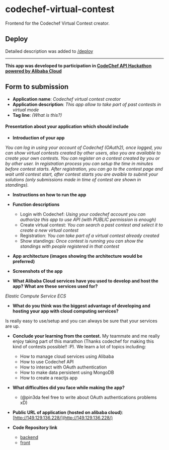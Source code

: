 # codechef-virtual-contest

Frontend for the Codechef Virtual Contest creator.

## Deploy

Detailed description was added to [/deploy](./deploy/)

______

**This app was developed to participation in [CodeChef API Hackathon powered by Alibaba Cloud](https://www.codechef.com/CAH1801)**

## Form to submission
- **Application name**: *Codechef virtual contest creator*
- **Application description**: *This app allow to take part of past contests in virtual mode*
- **Tag line**: *(What is this?)*
#### Presentation about your application which should include
  - **Introduction of your app**
  
  *You can log in using your account of Codechef (OAuth2), once logged, you can show virtual contests created by other users, also you are available to create your own contests. You can register on a contest created by you or by other user. In registration process you can setup the time in minutes before contest starts. After registration, you can go to the contest page and wait until contest start, after contest starts you are avaible to submit your solutions (only submissions made in time of contest are shown in standings).*
  
- **Instructions on how to run the app**

- **Function descriptions**
  - Login with Codechef: *Using your codechef account you can authorize this app to use API (with PUBLIC permission is enough)*
  - Create virtual contest: *You can search a past contest and select it to create a new virtual contest*
  - Registration: *You can take part of a virtual contest already created*
  - Show standings: *Once contest is running you can show the standings with people registered in that contest*
 
- **App architecture (images showing the architecture would be preferred)**
- **Screenshots of the app**
- **What Alibaba Cloud services have you used to develop and host the app? What are these services used for?**

*Elastic Compute Service ECS*

- **What do you think was the biggest advantage of developing and hosting your app with cloud computing services?**

Is really easy to use/setup and you can always be sure that your services are up.

- **Conclude your learning from the contest.**
  My teammate and me really enjoy taking part of this marathon (Thanks codechef for making this kind of contests possible!! :P). We learn a lot of topics including:
    - How to manage cloud services using Alibaba
    - How to use Codechef API
    - How to interact with OAuth authentication
    - How to make data persistent using MongoDB
    - How to create a reactjs app
    
- **What difficulties did you face while making the app?**
  - (@pin3da feel free to write about OAuth authentications problems xD)
- **Public URL of application (hosted on alibaba cloud)**: [http://149.129.136.228/](http://149.129.136.228/)
- **Code Repository link**

  - [backend](https://github.com/pin3da/virtual-chef/)
  - [front](https://github.com/jhonber/codechef-virtual-contest/)
